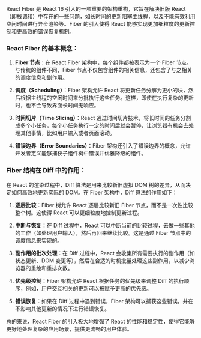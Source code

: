 React Fiber 是 React 16 引入的一项重要的架构重构，它旨在解决旧版 React（即栈调和）中存在的一些问题，如长时间的更新阻塞主线程，以及不能有效利用空闲时间进行异步渲染等。Fiber 的引入使得 React 能够实现更加细粒度的更新控制和更高效的错误恢复机制。

### React Fiber 的基本概念：

1. **Fiber 节点**：在 React Fiber 架构中，每个组件都被表示为一个 Fiber 节点。与传统的组件不同，Fiber 节点不仅包含组件的相关信息，还包含了与之相关的调度信息和副作用。

2. **调度（Scheduling）**：Fiber 架构允许 React 将更新任务分解为更小的块，然后根据主线程的空闲时间来分批执行这些任务。这样，即使在执行复杂的更新时，也不会导致界面长时间无响应。

3. **时间切片（Time Slicing）**：React 通过时间切片技术，将长时间的任务分割成多个小任务，每个小任务执行一定的时间后就会暂停，让浏览器有机会去处理其他事情，比如用户输入或者页面滚动。

4. **错误边界（Error Boundaries）**：Fiber 架构还引入了错误边界的概念，允许开发者定义能够捕获子组件树中错误并优雅降级的组件。

### Fiber 结构在 Diff 中的作用：

在 React 的渲染过程中，Diff 算法是用来比较新旧虚拟 DOM 树的差异，从而决定如何高效地更新实际的 DOM。在 Fiber 架构中，Diff 算法的作用如下：

1. **逐层比较**：Fiber 树允许 React 逐层比较新旧 Fiber 节点，而不是一次性比较整个树。这使得 React 可以更细粒度地控制更新过程。

2. **中断与恢复**：在 Diff 过程中，React 可以中断当前的比较过程，去做一些其他的工作（如处理用户输入），然后再回来继续比较。这是通过 Fiber 节点中的调度信息来实现的。

3. **副作用的批次处理**：在 Diff 过程中，React 会收集所有需要执行的副作用（如状态更新、DOM 变更等），然后在合适的时机批量处理这些副作用，以减少浏览器的重绘和重排次数。

4. **优先级控制**：Fiber 架构允许 React 根据任务的优先级来调整 Diff 的执行顺序，例如，用户交互相关的更新可以被赋予更高的优先级。

5. **错误恢复**：如果在 Diff 过程中遇到错误，Fiber 架构可以捕获这些错误，并在不影响其他更新的情况下进行错误恢复。

总的来说，React Fiber 的引入极大地增强了 React 的性能和稳定性，使得它能够更好地处理复杂的应用场景，提供更流畅的用户体验。

